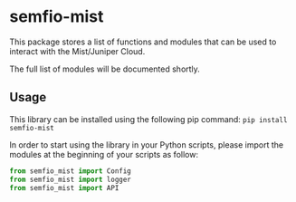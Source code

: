 # semfio-mist

This package stores a list of functions and modules that can be used to interact
with the Mist/Juniper Cloud.

The full list of modules will be documented shortly.

## Usage
This library can be installed using the following pip command:
`pip install semfio-mist`

In order to start using the library in your Python scripts, please import the modules
at the beginning of your scripts as follow:
``` Python
from semfio_mist import Config
from semfio_mist import logger
from semfio_mist import API
```
